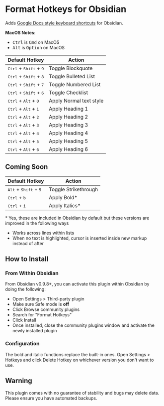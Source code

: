 # Format Hotkeys for Obsidian

Adds [Google Docs style keyboard shortcuts](https://support.google.com/docs/answer/179738) for Obsidian.

**MacOS Notes**:
* <kbd>Ctrl</kbd> is <kbd>Cmd</kbd> on MacOS
* <kbd>Alt</kbd> is <kbd>Option</kbd> on MacOS

| Default Hotkey                                    | Action                  |
| ------------------------------------------------- | ----------------------- |
| <kbd>Ctrl</kbd> + <kbd>Shift</kbd> + <kbd>9</kbd> | Toggle Blockquote       |
| <kbd>Ctrl</kbd> + <kbd>Shift</kbd> + <kbd>8</kbd> | Toggle Bulleted List    |
| <kbd>Ctrl</kbd> + <kbd>Shift</kbd> + <kbd>7</kbd> | Toggle Numbered List    |
| <kbd>Ctrl</kbd> + <kbd>Shift</kbd> + <kbd>6</kbd> | Toggle Checklist        |
| <kbd>Ctrl</kbd> + <kbd>Alt</kbd> + <kbd>0</kbd>   | Apply Normal text style |
| <kbd>Ctrl</kbd> + <kbd>Alt</kbd> + <kbd>1</kbd>   | Apply Heading 1         |
| <kbd>Ctrl</kbd> + <kbd>Alt</kbd> + <kbd>2</kbd>   | Apply Heading 2         |
| <kbd>Ctrl</kbd> + <kbd>Alt</kbd> + <kbd>3</kbd>   | Apply Heading 3         |
| <kbd>Ctrl</kbd> + <kbd>Alt</kbd> + <kbd>4</kbd>   | Apply Heading 4         |
| <kbd>Ctrl</kbd> + <kbd>Alt</kbd> + <kbd>5</kbd>   | Apply Heading 5         |
| <kbd>Ctrl</kbd> + <kbd>Alt</kbd> + <kbd>6</kbd>   | Apply Heading 6         |

## Coming Soon

| Default Hotkey                                    | Action                  |
| ------------------------------------------------- | ----------------------- |
| <kbd>Alt</kbd> + <kbd>Shift</kbd> + <kbd>5</kbd>  | Toggle Strikethrough    |
| <kbd>Ctrl</kbd> + <kbd>b</kbd>                    | Apply Bold*             |
| <kbd>Ctrl</kbd> + <kbd>i</kbd>                    | Apply Italics*          |

\* Yes, these are included in Obsidian by default but these versions are improved in the following ways
- Works across lines within lists
- When no text is highlighted, cursor is inserted inside new markup instead of after

## How to Install

### From Within Obsidian

From Obsidian v0.9.8+, you can activate this plugin within Obsidian by doing the following:

- Open Settings > Third-party plugin
- Make sure Safe mode is **off**
- Click Browse community plugins
- Search for "Format Hotkeys"
- Click Install
- Once installed, close the community plugins window and activate the newly installed plugin

### Configuration

The bold and italic functions replace the built-in ones. Open Settings > Hotkeys and click Delete Hotkey on whichever version you don't want to use.

## Warning

This plugin comes with no guarantee of stability and bugs may delete data.
Please ensure you have automated backups.